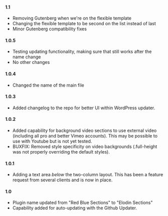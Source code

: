#### 1.1

- Removing Gutenberg when we're on the flexible template
- Changing the flexible template to be second on the list instead of last
- Minor Gutenberg compatibility fixes

#### 1.0.5

- Testing updating functionality, making sure that still works after the name change
- No other changes

#### 1.0.4

- Changed the name of the main file

#### 1.0.3

- Added changelog to the repo for better UI within WordPress updater.

#### 1.0.2

- Added capability for background video sections to use external video (including all pro and better Vimeo accounts). This may be possible to use with Youtube but is not yet tested.
- BUXFIX: Removed style specificity on video backgrounds (.full-height was not properly overriding the default styles).

#### 1.0.1 

- Adding a text area *below* the two-column layout. This has been a feature request from several clients and is now in place.

#### 1.0 

- Plugin name updated from "Red Blue Sections" to "Elodin Sections"
- Capability added for auto-updating with the Github Updater.
